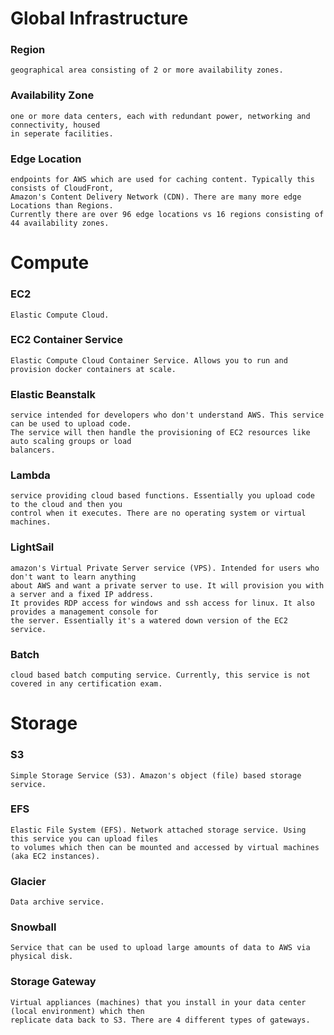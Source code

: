 
Global Infrastructure
===

### Region

	geographical area consisting of 2 or more availability zones.

### Availability Zone

	one or more data centers, each with redundant power, networking and connectivity, housed 
	in seperate facilities.

### Edge Location

	endpoints for AWS which are used for caching content. Typically this consists of CloudFront, 
	Amazon's Content Delivery Network (CDN). There are many more edge Locations than Regions. 
	Currently there are over 96 edge locations vs 16 regions consisting of 44 availability zones.

Compute
===

### EC2

	Elastic Compute Cloud.

### EC2 Container Service

	Elastic Compute Cloud Container Service. Allows you to run and provision docker containers at scale.

### Elastic Beanstalk

	service intended for developers who don't understand AWS. This service can be used to upload code. 
	The service will then handle the provisioning of EC2 resources like auto scaling groups or load 
	balancers.

### Lambda

	service providing cloud based functions. Essentially you upload code to the cloud and then you 
	control when it executes. There are no operating system or virtual machines.

### LightSail

	amazon's Virtual Private Server service (VPS). Intended for users who don't want to learn anything 
	about AWS and want a private server to use. It will provision you with a server and a fixed IP address. 
	It provides RDP access for windows and ssh access for linux. It also provides a management console for
	the server. Essentially it's a watered down version of the EC2 service.

### Batch

	cloud based batch computing service. Currently, this service is not covered in any certification exam.
 

Storage
===
	
### S3

	Simple Storage Service (S3). Amazon's object (file) based storage service. 

### EFS

    Elastic File System (EFS). Network attached storage service. Using this service you can upload files
    to volumes which then can be mounted and accessed by virtual machines (aka EC2 instances).

### Glacier

	Data archive service.

### Snowball

	Service that can be used to upload large amounts of data to AWS via physical disk.

### Storage Gateway

	Virtual appliances (machines) that you install in your data center (local environment) which then
	replicate data back to S3. There are 4 different types of gateways.
	


 
	

